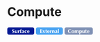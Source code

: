 # Compute
![Surface](../../../../_images/surface.png) ![External](../../../../_images/external.png) ![Compute](../../../../_images/compute.png)
